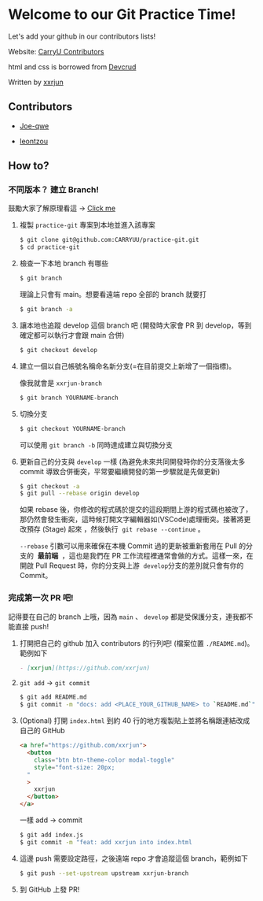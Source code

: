 # Welcome to our Git Practice Time!

Let's add your github in our contributors lists!

Website: [CarryU Contributors](https://carryu-contributors.netlify.app/)

html and css is borrowed from [Devcrud](https://www.free-css.com/free-css-templates/page284/dorang)

Written by [xxrjun](https://github.com/xxrjun)

## Contributors

- [Joe-qwe](https://github.com/Joe-qwe)

- [leontzou](https://github.com/leontzou)


## How to?

### 不同版本？ 建立 Branch!

鼓勵大家了解原理看這 → [Click me](https://git-scm.com/book/zh-tw/v2/%E4%BD%BF%E7%94%A8-Git-%E5%88%86%E6%94%AF-%E7%B0%A1%E8%BF%B0%E5%88%86%E6%94%AF)

1. 複製 `practice-git` 專案到本地並進入該專案

   ```bash
   $ git clone git@github.com:CARRYUU/practice-git.git
   $ cd practice-git
   ```

2. 檢查一下本地 branch 有哪些

   ```bash
   $ git branch
   ```

   理論上只會有 main。想要看遠端 repo 全部的 branch 就要打

   ```bash
   $ git branch -a
   ```

3. 讓本地也追蹤 develop 這個 branch 吧 (開發時大家會 PR 到 develop，等到確定都可以執行才會跟 main 合併)

   ```bash
   $ git checkout develop
   ```

4. 建立一個以自己帳號名稱命名新分支(=在目前提交上新增了一個指標)。

   像我就會是 `xxrjun-branch`

   ```bash
   $ git branch YOURNAME-branch
   ```

5. 切換分支

   ```bash
   $ git checkout YOURNAME-branch
   ```

   可以使用 `git branch -b` 同時達成建立與切換分支

6. 更新自己的分支與 `develop` 一樣 (為避免未來共同開發時你的分支落後太多 commit 導致合併衝突，平常要繼續開發的第一步驟就是先做更新)

   ```bash
   $ git checkout -a
   $ git pull --rebase origin develop
   ```

   如果 rebase 後，你修改的程式碼於提交的這段期間上游的程式碼也被改了，那仍然會發生衝突，這時候打開文字編輯器如(VSCode)處理衝突。接著將更改預存 (Stage) 起來 ，然後執行  `git rebase --continue` 。

   `--rebase` 引數可以用來確保在本機 Commit 過的更新被重新套用在 Pull 的分支的  **最前端**
    ，這也是我們在 PR 工作流程裡通常會做的方式。這樣一來，在開啟 Pull Request 時，你的分支與上游  `develop`分支的差別就只會有你的 Commit。

### 完成第一次 PR 吧!

記得要在自己的 branch 上哦，因為 `main` 、 `develop` 都是受保護分支，連我都不能直接 push!

1. 打開把自己的 github 加入 contributors 的行列吧! (檔案位置 `./README.md`)。範例如下

   ```markdown
   - [xxrjun](https://github.com/xxrjun)
   ```

2. `git add` → `git commit`

   ```bash
   $ git add README.md
   $ git commit -m "docs: add <PLACE_YOUR_GITHUB_NAME> to `README.md`"
   ```

3. (Optional) 打開 `index.html` 到約 40 行的地方複製貼上並將名稱跟連結改成自己的 GitHub

   ```html
   <a href="https://github.com/xxrjun">
     <button
       class="btn btn-theme-color modal-toggle"
       style="font-size: 20px;
     "
     >
       xxrjun
     </button>
   </a>
   ```

   一樣 add → commit

   ```bash
   $ git add index.js
   $ git commit -m "feat: add xxrjun into index.html
   ```

4. 這邊 push 需要設定路徑，之後遠端 repo 才會追蹤這個 branch，範例如下

   ```bash
   $ git push --set-upstream upstream xxrjun-branch
   ```

5. 到 GitHub 上發 PR!
